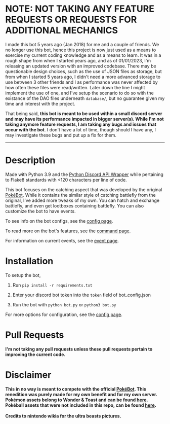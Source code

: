 # **NOTE: NOT TAKING ANY FEATURE REQUESTS OR REQUESTS FOR ADDITIONAL MECHANICS**

I made this bot 5 years ago (Jan 2018) for me and a couple of friends. We no longer use this bot, hence this project is now just used as a means to exercise my current coding knowledge and as a means to learn. It was in a rough shape from when I started years ago, and as of 01/01/2023, I'm releasing an updated version with an improved codebase. There may be questionable design choices, such as the use of JSON files as storage, but from when I started 5 years ago, I didn't need a more advanced storage to use between 3 other friends and I as performance was never affected by how often these files were read/written. Later down the line I might implement the use of one, and I've setup the scenario to do so with the existance of the DAO files underneath `database/`, but no guarantee given my time and interest with the project.

That being said, **this bot is meant to be used within a small discord server and may have its performance impacted in bigger server(s). While I'm not taking anymore feature requests, I am taking any bugs and issues that occur with the bot**. I don't have a lot of time, though should I have any, I may investigate these bugs and put up a fix for them.

------------

# Description

Made with Python 3.9 and the [Python Discord API Wrapper](https://github.com/Rapptz/discord.py) while pertaining to Flake8 standards with <120 characters per line of code.

This bot focuses on the catching aspect that was developed by the original [PokéBot](https://discordbots.org/bot/330488924449275916?utm_source=widget). While it contains the similar style of catching battlefly from the original, I've added more tweaks of my own. You can hatch and exchange battlefly, and even get lootboxes containing battlefly. You can also customize the bot to have events.

To see info on the bot configs, see the [config page](https://github.com/kodycode/battleflyBot-Python/wiki/Config).

To read more on the bot's features, see the [command page](https://github.com/kodycode/battleflyBot-Python/wiki/Command-Page).

For information on current events, see the [event page](https://github.com/kodycode/battleflyBot-Python/wiki/Events).

# Installation

To setup the bot,

1. Run `pip install -r requirements.txt`

1. Enter your discord bot token into the `token` field of bot_config.json

1. Run the bot with `python bot.py` or `python3 bot.py`

For more options for configuration, see the [config page](https://github.com/kodycode/battleflyBot-Python/wiki/Config).

# Pull Requests

**I'm not taking any pull requests unless these pull requests pertain to improving the current code.**

# Disclaimer
**This in no way is meant to compete with the official [PokéBot](https://discordbots.org/bot/330488924449275916?utm_source=widget). This renedition was purely made for my own benefit and for my own server. Pokémon assets belong to Wonder & Toast and can be found [here](https://github.com/Wonder-Toast/battlefly-PNG). Pokéball assets that were not included in this repo, can be found [here](https://github.com/msikma/battleflysprite).<br><br>Credits to nintendo wikia for the ultra beasts pictures.**
